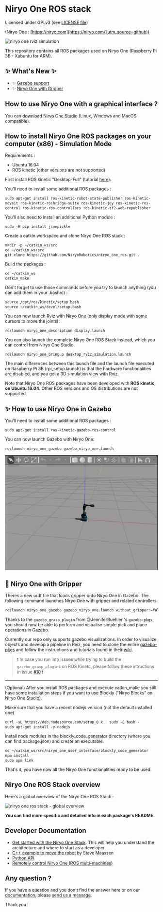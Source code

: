 # Niryo One ROS stack

Licensed under GPLv3 (see [LICENSE file](https://github.com/NiryoRobotics/niryo_one_ros/blob/master/LICENSE))

(Niryo One : [https://niryo.com](https://niryo.com/?utm_source=github))

![niryo one rviz simulation](https://niryo.com/wp-content/uploads/2018/08/ros_rviz_niryo_one_colors.png)

This repository contains all ROS packages used on Niryo One (Raspberry Pi 3B - Xubuntu for ARM).

## :sparkles: What's New :sparkles: 
- :sparkles: [Gazebo support](#sparkles-how-to-use-niryo-one-in-gazebo)
- :sparkles: [Niryo One with Gripper](#bug-niryo-one-with-gripper)

## How to use Niryo One with a graphical interface ?

You can [download Niryo One Studio](https://niryo.com/download/?utm_source=github) (Linux, Windows and MacOS compatible).

## How to install Niryo One ROS packages on your computer (x86) - Simulation Mode

Requirements :
* Ubuntu 16.04
* ROS kinetic  (other versions are not supported)

First install ROS kinetic "Desktop-Full" (tutorial [here](http://wiki.ros.org/kinetic/Installation/Ubuntu)).

You'll need to install some additional ROS packages :
```
sudo apt-get install ros-kinetic-robot-state-publisher ros-kinetic-moveit ros-kinetic-rosbridge-suite ros-kinetic-joy ros-kinetic-ros-control ros-kinetic-ros-controllers ros-kinetic-tf2-web-republisher
```
You'll also need to install an additional Python module :
```
sudo -H pip install jsonpickle
```
Create a catkin workspace and clone Niryo One ROS stack :
```
mkdir -p ~/catkin_ws/src
cd ~/catkin_ws/src
git clone https://github.com/NiryoRobotics/niryo_one_ros.git .
```
Build the packages :
```
cd ~/catkin_ws
catkin_make
```
Don't forget to use those commands before you try to launch anything (you can add them in your .bashrc) :
```
source /opt/ros/kinetic/setup.bash
source ~/catkin_ws/devel/setup.bash
```
You can now launch Rviz with Niryo One (only display mode with some cursors to move the joints):
```
roslaunch niryo_one_description display.launch
```

You can also launch the complete Niryo One ROS Stack instead, which you can control from Niryo One Studio.
```
roslaunch niryo_one_bringup desktop_rviz_simulation.launch
```

The main differences between this launch file and the launch file executed on Raspberry Pi 3B (rpi\_setup.launch) is that the hardware functionalities are disabled, and you get a 3D simulation view with Rviz.

Note that Niryo One ROS packages have been developed with **ROS kinetic, on Ubuntu 16.04**. Other ROS versions and OS distributions are not supported.


## :sparkles: How to use Niryo One in Gazebo
You'll need to install some additional ROS packages :
```
sudo apt-get install ros-kinetic-gazebo-ros-control
```

You can now launch Gazebo with Niryo One:
```
roslaunch niryo_one_gazebo gazebo_niryo_one.launch
```

![niryo one moving in gazebo](./ezgif.com-gif-maker.gif)

## :bug: Niryo One with Gripper
Theres a new urdf file that loads gripper onto Niryo One in Gazebo. The following command launches Niryo One with gripper and related controllers
```bash
roslaunch niryo_one_gazebo gazebo_niryo_one.launch without_gripper:=false
```

Thanks to the `gazebo_grasp_plugin` from @JenniferBuehler 's `gazebo-pkgs`, you should now be able to perform and visualise simple pick and place operations in Gazebo. 


Currently our repo only supports gazebo visualizations. In order to visualize objects and develop a pipeline in Rviz, you need to clone the entire [gazebo-pkgs](https://github.com/JenniferBuehler/gazebo-pkgs) and follow the instructions and tutorials found in their [wiki](https://github.com/JenniferBuehler/gazebo-pkgs/wiki/Installation).

> :exclamation: In case you run into issues while trying to build the `gazebo_grasp_plugin`s on ROS Kinetc, please follow these intructions in issue [#10](https://github.com/hsrwrobotics/niryo_one_ros/issues/10#issue-967215655) :exclamation:

---

(Optional) After you install ROS packages and execute catkin_make you still have some installation steps if you want to use Blockly ("Niryo Blocks" on Niryo One Studio).

Make sure that you have a recent nodejs version (not the default installed one)
```
curl -sL https://deb.nodesource.com/setup_8.x | sudo -E bash -
sudo apt-get install -y nodejs
```

Install node modules in the blockly_code_generator directory (where you can find package.json) and create an executable.
```
cd ~/catkin_ws/src/niryo_one_user_interface/blockly_code_generator
npm install
sudo npm link
```

That's it, you have now all the Niryo One functionalities ready to be used.

## Niryo One ROS Stack overview

Here's a global overview of the Niryo One ROS Stack :

![niryo one ros stack - global overview](https://niryo.com/wp-content/uploads/2017/12/niryo_one_ros.png)

**You can find more specific and detailed info in each package's README.**

## Developer Documentation

* [Get started with the Niryo One Stack](https://niryo.com/docs/niryo-one/developer-tutorials/get-started-with-the-niryo-one-ros-stack/). This will help you understand the architecture and where to start as a developer.
* [C++ example to move the robot](https://github.com/smaassen/niryo_one_tester) by Steve Maassen
* [Python API](https://github.com/NiryoRobotics/niryo_one_ros/tree/master/niryo_one_python_api)
* [Remotely control Niryo One (ROS multi-machines)](https://niryo.com/docs/niryo-one/developer-tutorials/remotely-control-niryo-one-ros-multi-machines/)

## Any question ?

If you have a question and you don't find the answer here or on our [documentation](https://niryo.com/docs/niryo-one/), please [send us a message](https://niryo.com/contact/).

Thank you !
